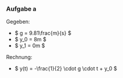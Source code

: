 ### Aufgabe a

Gegeben:
- $ g = 9.81\frac{m}{s} $
- $ y_0 = 8m $
- $ y_1 = 0m $

Rechnung:

- $ y(t) = -\frac{1}{2} \cdot g \cdot t + y_0 $